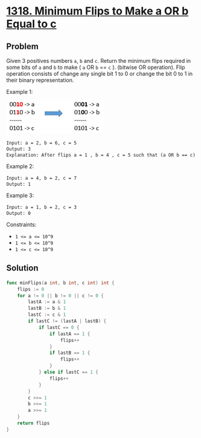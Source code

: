 # [1318. Minimum Flips to Make a OR b Equal to c](https://leetcode.com/problems/minimum-flips-to-make-a-or-b-equal-to-c/)

## Problem

Given 3 positives numbers `a`, `b` and `c`. Return the minimum flips required in some bits of `a` and `b` to make ( `a` OR `b` == `c` ). (bitwise OR operation).
Flip operation consists of change any single bit 1 to 0 or change the bit 0 to 1 in their binary representation.

 

Example 1:

![alt text](image.png)

```
Input: a = 2, b = 6, c = 5
Output: 3
Explanation: After flips a = 1 , b = 4 , c = 5 such that (a OR b == c)
```

Example 2:

```
Input: a = 4, b = 2, c = 7
Output: 1
```

Example 3:

```
Input: a = 1, b = 2, c = 3
Output: 0
``` 

Constraints:

- `1 <= a <= 10^9`
- `1 <= b <= 10^9`
- `1 <= c <= 10^9`

## Solution

```go
func minFlips(a int, b int, c int) int {
	flips := 0
	for a != 0 || b != 0 || c != 0 {
		lastA := a & 1
		lastB := b & 1
		lastC := c & 1
		if lastC != (lastA | lastB) {
			if lastC == 0 {
				if lastA == 1 {
					flips++
				}
				if lastB == 1 {
					flips++
				}
			} else if lastC == 1 {
				flips++
			}
		}
		c >>= 1
		b >>= 1
		a >>= 1
	}
	return flips
}
```